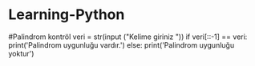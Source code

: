 # Learning-Python
#Palindrom kontröl
veri = str(input ("Kelime giriniz "))
if veri[::-1] == veri:
    print('Palindrom uygunluğu vardır.')
else:
    print('Palindrom uygunluğu yoktur')
